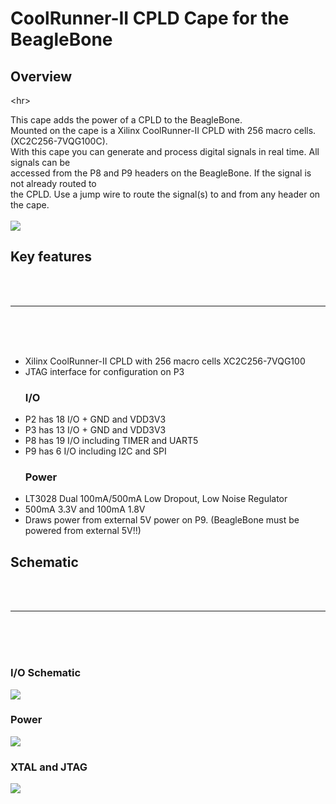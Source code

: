 # CoolRunner-II CPLD Cape for the BeagleBone #
## Overview ##


&lt;hr&gt;


This cape adds the power of a CPLD to the BeagleBone.<br>
Mounted on the cape is a Xilinx CoolRunner-II CPLD with 256 macro cells.(XC2C256-7VQG100C).<br>
With this cape you can generate and process digital signals in real time. All signals can be <br>
accessed from the P8 and P9 headers on the BeagleBone. If the signal is not already routed to<br>
the CPLD. Use a jump wire to route the signal(s) to and from any header on the cape.<br>
<br>
<a href='http://www.flighttronics.se/'><img src='http://xc2c256-cpld-cape-for-the-beaglebone.googlecode.com/svn/wiki/images/CoolRunnerIICPLDCapeRevBTop400.jpg' /></a>


<h2>Key features</h2>
<br>
<br>
<hr><br>
<br>
<br>
<ul><li>Xilinx CoolRunner-II CPLD with 256 macro cells XC2C256-7VQG100<br>
</li><li>JTAG interface for configuration on P3<br>
<h3>I/O</h3>
</li><li>P2 has 18 I/O + GND and VDD3V3<br>
</li><li>P3 has 13 I/O  + GND and VDD3V3<br>
</li><li>P8 has 19 I/O including TIMER and UART5<br>
</li><li>P9 has 6 I/O including I2C and SPI<br>
<h3>Power</h3>
</li><li>LT3028 Dual 100mA/500mA Low Dropout, Low Noise Regulator<br>
</li><li>500mA 3.3V and 100mA 1.8V<br>
</li><li>Draws power from external 5V power on P9. (BeagleBone must be powered from external 5V!!)</li></ul>


<h2>Schematic</h2>
<br>
<br>
<hr><br>
<br>
<br>
<h3>I/O Schematic</h3>

<a href='http://flighttronics.se/wp-content/uploads/2012/09/CoolRunnerII_CPLD_Schematic_RevB2.pdf'><img src='http://xc2c256-cpld-cape-for-the-beaglebone.googlecode.com/svn/wiki/images/CoolRunnerIICPLDCapeRevBSchematicIO.jpg' /></a>

<h3>Power</h3>
<a href='http://flighttronics.se/wp-content/uploads/2012/09/CoolRunnerII_CPLD_Schematic_RevB2.pdf'><img src='http://xc2c256-cpld-cape-for-the-beaglebone.googlecode.com/svn/wiki/images/CoolRunnerIICPLDCapeRevBSchematicPower.jpg' /></a>

<h3>XTAL and JTAG</h3>
<a href='http://flighttronics.se/wp-content/uploads/2012/09/CoolRunnerII_CPLD_Schematic_RevB2.pdf'><img src='http://xc2c256-cpld-cape-for-the-beaglebone.googlecode.com/svn/wiki/images/CoolRunnerIICPLDCapeRevBSchematicMisc.jpg' /></a>